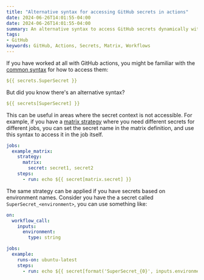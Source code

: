 ```yaml
---
title: "Alternative syntax for accessing GitHub secrets in actions"
date: 2024-06-26T14:01:55-04:00
date: 2024-06-26T14:01:55-04:00
summary: An alternative syntax to access GitHub secrets dynamically within an action
tags:
- GitHub
keywords: GitHub, Actions, Secrets, Matrix, Workflows
---
```


If you have worked at all with GitHub actions, you might be familiar with the [common syntax](https://docs.github.com/en/actions/security-guides/using-secrets-in-github-actions) for how to access them:
```yaml
${{ secrets.SuperSecret }}
```

But did you know there's an alternative syntax?
```yaml
${{ secrets[SuperSecret] }}
```

This can be useful in areas where the secret context is not accessible. For example, if you have a [matrix strategy](https://docs.github.com/en/actions/using-jobs/using-a-matrix-for-your-jobs) where you need different secrets for different jobs, you can set the secret name in the matrix definition, and use this syntax to access it in the job itself.
```yaml
jobs:
  example_matrix:
    strategy:
      matrix:
        secret: secret1, secret2
    steps:
      - run: echo ${{ secret[matrix.secret] }}
```

The same strategy can be applied if you have secrets based on environment names. Consider you have the a secret called `SuperSecret_<environment>`, you can use something like:
```yaml
on:
  workflow_call:
    inputs:
      environment:
        type: string

jobs:
  example:
    runs-on: ubuntu-latest
    steps:
      - run: echo ${{ secret[format('SuperSecret_{0}', inputs.environment)] }}
```
